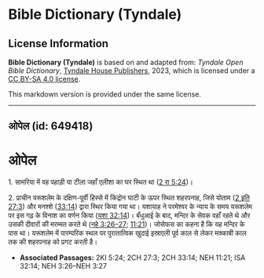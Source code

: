 # Bible Dictionary (Tyndale)

## License Information

**Bible Dictionary (Tyndale)** is based on and adapted from: _Tyndale Open Bible Dictionary_, [Tyndale House Publishers](https://tyndaleopenresources.com/), 2023, which is licensed under a [CC BY-SA 4.0 license](https://creativecommons.org/licenses/by-sa/4.0/legalcode.en).

This markdown version is provided under the same license.



--------------------------------

## ओपेल (id: 649418)

ओपेल
====

1\. सामरिया में वह पहाड़ी या टीला जहाँ एलीशा का घर स्थित था ([2 रा 5:24](https://ref.ly/2Kgs5:24))।

2\. प्राचीन यरूशलेम के दक्षिण\-पूर्वी हिस्से में किद्रोन घाटी के ऊपर स्थित शहरपनाह, जिसे योताम ([2 इति 27:3](https://ref.ly/2Chr27:3)) और मनश्शे ([33:14](https://ref.ly/2Chr33:14)) द्वारा स्थिर किया गया था। यशायाह ने परमेश्वर के न्याय के समय यरूशलेम पर इस गढ़ के विनाश का वर्णन किया ([यशा 32:14](https://ref.ly/Isa32:14))। बँधुआई के बाद, मन्दिर के सेवक वहाँ रहते थे और उसकी दीवारों की मरम्मत करते थे ([नहे 3:26–27](https://ref.ly/Neh3:26-Neh3:27); [11:21](https://ref.ly/Neh11:21))। जोसेफस का कहना है कि यह मन्दिर के पास था। यरूशलेम में पारम्परिक स्थल पर पुरातात्विक खुदाई इस्राएली पूर्व काल से लेकर मक्काबी काल तक की शहरपनाह को प्रगट करती है।

* **Associated Passages:** 2KI 5:24; 2CH 27:3; 2CH 33:14; NEH 11:21; ISA 32:14; NEH 3:26–NEH 3:27

